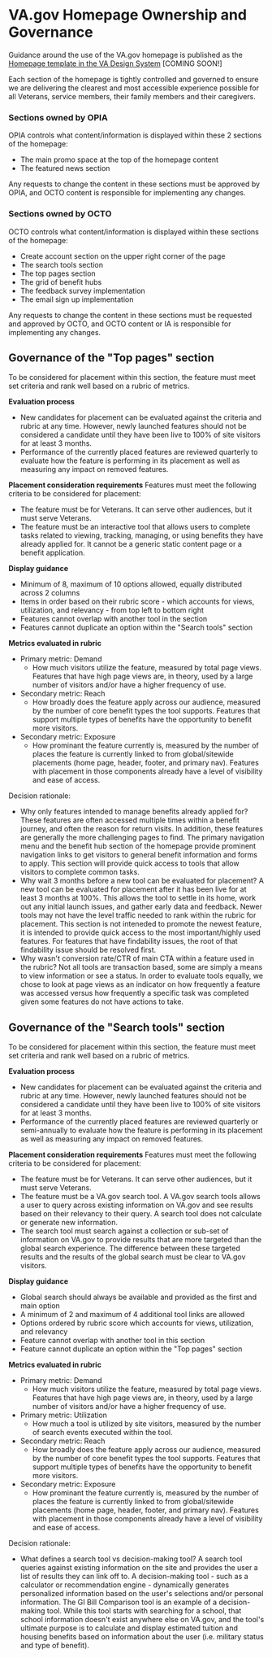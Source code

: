 # VA.gov Homepage Ownership and Governance

Guidance around the use of the VA.gov homepage is published as the [Homepage template in the VA Design System]() [COMING SOON!]

Each section of the homepage is tightly controlled and governed to ensure we are delivering the clearest and most accessible experience possible for all Veterans, service members, their family members and their caregivers.

### Sections owned by OPIA

OPIA controls what content/information is displayed within these 2 sections of the homepage:
- The main promo space at the top of the homepage content
- The featured news section

Any requests to change the content in these sections must be approved by OPIA, and OCTO content is responsible for implementing any changes.

### Sections owned by OCTO

OCTO controls what content/information is displayed within these sections of the homepage:
- Create account section on the upper right corner of the page
- The search tools section
- The top pages section
- The grid of benefit hubs
- The feedback survey implementation
- The email sign up implementation

Any requests to change the content in these sections must be requested and approved by OCTO, and OCTO content or IA is responsible for implementing any changes.

## Governance of the "Top pages" section

To be considered for placement within this section, the feature must meet set criteria and rank well based on a rubric of metrics.  

**Evaluation process**
- New candidates for placement can be evaluated against the criteria and rubric at any time. However, newly launched features should not be considered a candidate until they have been live to 100% of site visitors for at least 3 months.
- Performance of the currently placed features are reviewed quarterly to evaluate how the feature is performing in its placement as well as measuring any impact on removed features. 

**Placement consideration requirements**
Features must meet the following criteria to be considered for placement:
- The feature must be for Veterans.  It can serve other audiences, but it must serve Veterans.
- The feature must be an interactive tool that allows users to complete tasks related to viewing, tracking, managing, or using benefits they have already applied for.  It cannot be a generic static content page or a benefit application.

**Display guidance**
- Minimum of 8, maximum of 10 options allowed, equally distributed across 2 columns
- Items in order based on their rubric score - which accounts for views, utilization, and relevancy - from top left to bottom right
- Features cannot overlap with another tool in the section 
- Features cannot duplicate an option within the "Search tools" section

**Metrics evaluated in rubric**
- Primary metric:  Demand
  - How much visitors utilize the feature, measured by total page views. Features that have high page views are, in theory, used by a large number of visitors and/or have a higher frequency of use.
- Secondary metric: Reach
  - How broadly does the feature apply across our audience, measured by the number of core benefit types the tool supports. Features that support multiple types of benefits have the opportunity to benefit more visitors. 
- Secondary metric: Exposure
  - How prominant the feature currently is, measured by the number of places the feature is currently linked to from global/sitewide placements (home page, header, footer, and primary nav). Features with placement in those components already have a level of visibility and ease of access. 

Decision rationale:
- Why only features intended to manage benefits already applied for? These features are often accessed multiple times within a benefit journey, and often the reason for return visits. In addition, these features are generally the more challenging pages to find.  The primary navigation menu and the benefit hub section of the homepage provide prominent navigation links to get visitors to general benefit information and forms to apply.  This section will provide quick access to tools that allow visitors to complete common tasks.
- Why wait 3 months before a new tool can be evaluated for placement? A new tool can be evaluated for placement after it has been live for at least 3 months at 100%.  This allows the tool to settle in its home, work out any initial launch issues, and gather early data and feedback. Newer tools may not have the level traffic needed to rank within the rubric for placement.  This section is not inteneded to promote the newest feature, it is intended to provide quick access to the most important/highly used features. For features that have findability issues, the root of that findability issue should be resolved first.
- Why wasn't conversion rate/CTR of main CTA within a feature used in the rubric?  Not all tools are transaction based, some are simply a means to view information or see a status. In order to evaluate tools equally, we chose to look at page views as an indicator on how frequently a feature was accessed versus how frequently a specific task was completed given some features do not have actions to take. 

## Governance of the "Search tools" section

To be considered for placement within this section, the feature must meet set criteria and rank well based on a rubric of metrics.  

**Evaluation process**
- New candidates for placement can be evaluated against the criteria and rubric at any time. However, newly launched features should not be considered a candidate until they have been live to 100% of site visitors for at least 3 months.
- Performance of the currently placed features are reviewed quarterly or semi-annually to evaluate how the feature is performing in its placement as well as measuring any impact on removed features.

**Placement consideration requirements**
Features must meet the following criteria to be considered for placement:
- The feature must be for Veterans.  It can serve other audiences, but it must serve Veterans.
- The feature must be a VA.gov search tool.  A VA.gov search tools allows a user to query across existing information on VA.gov and see results based on their relevancy to their query. A search tool does not calculate or generate new information.
- The search tool must search against a collection or sub-set of information on VA.gov to provide results that are more targeted than the global search experience.  The difference between these targeted results and the results of the global search must be clear to VA.gov visitors. 

**Display guidance**
- Global search should always be available and provided as the first and main option
- A minimum of 2 and maximum of 4 additional tool links are allowed
- Options ordered by rubric score which accounts for views, utilization, and relevancy
- Feature cannot overlap with another tool in this section
- Feature cannot duplicate an option within the "Top pages" section

**Metrics evaluated in rubric**
- Primary metric:  Demand
   - How much visitors utilize the feature, measured by total page views. Features that have high page views are, in theory, used by a large number of visitors and/or have a higher frequency of use.
- Primary metric: Utilization
  - How much a tool is utilized by site visitors, measured by the number of search events executed within the tool.
- Secondary metric: Reach
  - How broadly does the feature apply across our audience, measured by the number of core benefit types the tool supports. Features that support multiple types of benefits have the opportunity to benefit more visitors. 
- Secondary metric: Exposure
  - How prominant the feature currently is, measured by the number of places the feature is currently linked to from global/sitewide placements (home page, header, footer, and primary nav). Features with placement in those components already have a level of visibility and ease of access.
 
Decision rationale:
- What defines a search tool vs decision-making tool? A search tool queries against existing information on the site and provides the user a list of results they can link off to. A decision-making tool - such as a calculator or recommendation engine - dynamically generates personalized information based on the user's selections and/or personal information.  The GI Bill Comparison tool is an example of a decision-making tool. While this tool starts with searching for a school, that school information doesn't exist anywhere else on VA.gov, and the tool's ultimate purpose is to calculate and display estimated tuition and housing benefits based on information about the user (i.e. military status and type of benefit).
